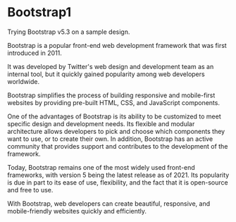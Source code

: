 # Bootstrap1
Trying Bootstrap v5.3 on a sample design.

Bootstrap is a popular front-end web development framework that was first introduced in 2011.

It was developed by Twitter's web design and development team as an internal tool, but it quickly gained popularity among web developers worldwide.

Bootstrap simplifies the process of building responsive and mobile-first websites by providing pre-built HTML, CSS, and JavaScript components.

One of the advantages of Bootstrap is its ability to be customized to meet specific design and development needs. Its flexible and modular architecture allows developers to pick and choose which components they want to use, or to create their own. In addition, Bootstrap has an active community that provides support and contributes to the development of the framework.


Today, Bootstrap remains one of the most widely used front-end frameworks, with version 5 being the latest release as of 2021. Its popularity is due in part to its ease of use, flexibility, and the fact that it is open-source and free to use. 

With Bootstrap, web developers can create beautiful, responsive, and mobile-friendly websites quickly and efficiently.
